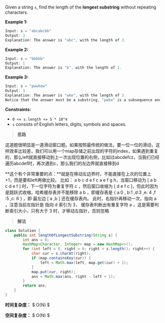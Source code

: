 Given a string `s`, find the length of the **longest substring** without repeating characters.

 

**Example 1:**

```java
Input: s = "abcabcbb"
Output: 3
Explanation: The answer is "abc", with the length of 3.
```

**Example 2:**

```java
Input: s = "bbbbb"
Output: 1
Explanation: The answer is "b", with the length of 1.
```

**Example 3:**

```java
Input: s = "pwwkew"
Output: 3
Explanation: The answer is "wke", with the length of 3.
Notice that the answer must be a substring, "pwke" is a subsequence and not a substring.
```

 

**Constraints:**

- `0 <= s.length <= 5 * 10^4`
- `s` consists of English letters, digits, symbols and spaces.



> **思路**

这道题很明显是一道滑动窗口题。如果按照最传统的做法，要一位一位的滑动，这样效率比较差，我们可以用一个map存储之前出现的字符的index，如果遇到重复的，那么left就直接移动到上一次出现位置的右侧，比如过abcdefcz，当我们已经遍历abcdef时，再次遇到c，那么我们的左边界就直接移到d



**这个有个非常重要的点：**就是在移动左边界时，不能直接在上次的位置上+1，而是要和left再做比较。 比如： a b c d e f c a e f g h，当窗口移动为 [ a b c d e f ] 时，下一位字符为重复字符 c ，然后窗口收缩为 [ d e f c ]，但此时因为是跳跃式收缩，哈希缓存表并不能移除 a b ，即缓存表是 { a:0 , b:1 ,d:3 ,e: 4 ,f :5 ,c: 6 } ，即 最左边 [ a ,b ] 还在缓存表内。 此时，右指针再移动一次，指向 a ，注意当前左指针是 指向 d 索引为 3， 缓存表判断出有重复字符 a ，这是需要判断索引大小，只有大于 3 时，才移动左指针，否则忽略



> **解法**

```java
class Solution {
    public int lengthOfLongestSubstring(String s) {
        int ans = 0;
        HashMap<Character, Integer> map = new HashMap<>();
        for (int left = 0, right = 0; right < s.length(); right++) {
            char cur = s.charAt(right);
            if (map.containsKey(cur)) {
                left = Math.max(left, map.get(cur) + 1);
            }
            map.put(cur, right);
            ans = Math.max(ans, right - left + 1);
        }
        return ans;
    }
}
```

**时间复杂度：** $ O(N) $

**空间复杂度：** $ O(N) $